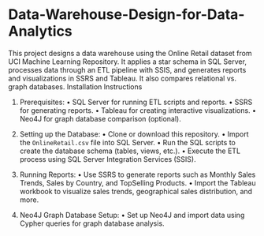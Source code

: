 # Data-Warehouse-Design-for-Data-Analytics
This project designs a data warehouse using the Online Retail dataset from UCI Machine Learning Repository. It applies a star schema in SQL Server, processes data through an ETL pipeline with SSIS, and generates reports and visualizations in SSRS and Tableau. It also compares relational vs. graph databases.
 Installation Instructions
1. Prerequisites:
•	SQL Server for running ETL scripts and reports.
•	SSRS for generating reports.
•	Tableau for creating interactive visualizations.
•	Neo4J for graph database comparison (optional).

2. Setting up the Database:
•	Clone or download this repository.
•	Import the `OnlineRetail.csv` file into SQL Server.
•	Run the SQL scripts to create the database schema (tables, views, etc.).
•	Execute the ETL process using SQL Server Integration Services (SSIS).

3. Running Reports:
•	Use SSRS to generate reports such as Monthly Sales Trends, Sales by Country, and TopSelling Products.
•	Import the Tableau workbook to visualize sales trends, geographical sales distribution, and more.

4. Neo4J Graph Database Setup:
•	Set up Neo4J and import data using Cypher queries for graph database analysis.

